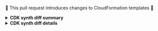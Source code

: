 :ghost: This pull request introduces changes to CloudFormation templates :ghost:

<details>
<summary><b>CDK synth diff summary</b></summary>

```
Files base.cdk.out/example.template.yaml and head.cdk.out/example.template.yaml differ
```

</details>

<details>
<summary><b>CDK synth diff details</b></summary>
  
```diff
diff -u base.cdk.out/example.template.yaml head.cdk.out/example.template.yaml
--- base.cdk.out/example.template.yaml	2020-09-15 22:29:48.253388109 +0000
+++ head.cdk.out/example.template.yaml	2020-09-15 22:29:48.297389433 +0000
@@ -57,7 +57,7 @@
     Properties:
       EndpointConfiguration:
         Types:
-          - REGIONAL
+          - EDGE
       Name: Gateway
     Metadata:
       aws:cdk:path: example/Gateway/Resource
```

</details>
